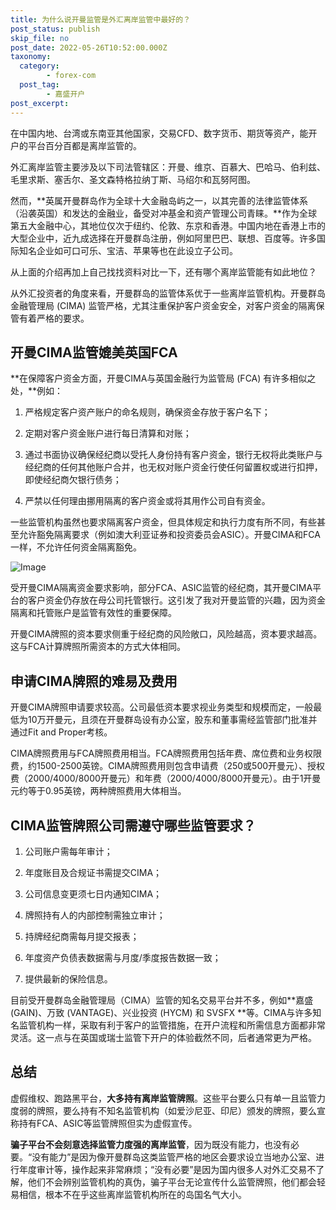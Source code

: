 ```yaml
---
title: 为什么说开曼监管是外汇离岸监管中最好的？
post_status: publish
skip_file: no
post_date: 2022-05-26T10:52:00.000Z
taxonomy:
  category:
        - forex-com
  post_tag:
        - 嘉盛开户
post_excerpt: 
---
```

在中国内地、台湾或东南亚其他国家，交易CFD、数字货币、期货等资产，能开户的平台百分百都是离岸监管的。

外汇离岸监管主要涉及以下司法管辖区：开曼、维京、百慕大、巴哈马、伯利兹、毛里求斯、塞舌尔、圣文森特格拉纳丁斯、马绍尔和瓦努阿图。

然而，**英属开曼群岛作为全球十大金融岛屿之一，以其完善的法律监管体系（沿袭英国）和发达的金融业，备受对冲基金和资产管理公司青睐。**作为全球第五大金融中心，其地位仅次于纽约、伦敦、东京和香港。中国内地在香港上市的大型企业中，近九成选择在开曼群岛注册，例如阿里巴巴、联想、百度等。许多国际知名企业如可口可乐、宝洁、苹果等也在此设立子公司。

从上面的介绍再加上自己找找资料对比一下，还有哪个离岸监管能有如此地位？

从外汇投资者的角度来看，开曼群岛的监管体系优于一些离岸监管机构。开曼群岛金融管理局 (CIMA) 监管严格，尤其注重保护客户资金安全，对客户资金的隔离保管有着严格的要求。

## 开曼CIMA监管媲美英国FCA

**在保障客户资金方面，开曼CIMA与英国金融行为监管局 (FCA) 有许多相似之处，**例如：

1. 严格规定客户资产账户的命名规则，确保资金存放于客户名下；

1. 定期对客户资金账户进行每日清算和对账；

1. 通过书面协议确保经纪商以受托人身份持有客户资金，银行无权将此类账户与经纪商的任何其他账户合并，也无权对账户资金行使任何留置权或进行扣押，即使经纪商欠银行债务；

1. 严禁以任何理由挪用隔离的客户资金或将其用作公司自有资金。

一些监管机构虽然也要求隔离客户资金，但具体规定和执行力度有所不同，有些甚至允许豁免隔离要求（例如澳大利亚证券和投资委员会ASIC）。开曼CIMA和FCA一样，不允许任何资金隔离豁免。

![Image](https://prod-files-secure.s3.us-west-2.amazonaws.com/39ed1227-6d7d-4570-be36-9ccd4a2c4241/bd849744-3fcb-4a37-8312-357962c8f065/image.png?X-Amz-Algorithm=AWS4-HMAC-SHA256&X-Amz-Content-Sha256=UNSIGNED-PAYLOAD&X-Amz-Credential=ASIAZI2LB466WZFINQ6B%2F20250503%2Fus-west-2%2Fs3%2Faws4_request&X-Amz-Date=20250503T221401Z&X-Amz-Expires=3600&X-Amz-Security-Token=IQoJb3JpZ2luX2VjEF4aCXVzLXdlc3QtMiJGMEQCIB5SXqCG2zGZXKkQ86ylgdLb8ExDeeHzbZIQ32ok%2Fg7AAiBWJGZj5s0Fz9KH7dsd8vMJhaOmAgB8NFm%2FGOlXGWNxTiqIBAj3%2F%2F%2F%2F%2F%2F%2F%2F%2F%2F8BEAAaDDYzNzQyMzE4MzgwNSIMLFzbF2I6q94e7FytKtwDucR%2BOd%2FYmP12ne2CM7hmuAy7p6bdjdX7H4Vdo3SIOvoNc9rIMg5umn0ip1hV2ed8mDcEWDn%2FFqqylvWhcewruwxRFRbJUBizCDQiGV7IAtFRYERhc7LVKwcaGhHZB5Bfuu4WMej6F2k6m8pUb0D6XmeFEGWr%2BasRwOhriKsjWAWUylLnw3pB4ZdWW4u3EUI6o4iOQGNgd0dM2lt0MqEGpAs%2BftI2Oqz7Th1S9eZK1uh2Dl2AYLvBrqex8Ey%2BZ%2Bqm9V2JuT5FENmBEM%2FLwn6csKm5wu0jjH7fH8XayNz7vFTrXVgeF5PQg2QqsOWDRRnxxr3h2Uq7uKqyBixavMefO5nAXmyVdrS7IaZIj9VEpZXsH2Qk5ye7gn5v35LQo0wEcZs41Xlj4Wii9%2F5NQUfZtH4hSwPTsInPfSdkzyovp5R104sV42qhI4zbBSEJq95ixfUKM8FlpNJHIU%2FkS7VOiEsT2xa%2BDpSzlFVxPa8bR%2Bb%2FV7PoOC7IIKgumyTLEKHnpgUJH6K78BadocSBWc9o00JC8zjxyZNPtOubGwKhrXqC40qIeb39fai5r1rw3ZLVoawOZOnJFLvZDei%2Fhh7w2vTsoNt2khOOWGp97pvlEgnFSmtkc5k%2FV6EXyL4w7JjawAY6pgGUFd%2F8SUt8qg6UVEVVKfY86K5cKKRq%2FEUqJMztc0X2rnjnlRla2UskAXLwzj6KNe3uUu4d2EgptPW1bX5SGH8Ao6a%2FmCD9VgaGtGzCOTMRKvFIyunL9iFO3JLn%2BqPx3ImlmzbXlVyUrhfnpkv3cRunkiiV%2FTboiqEE%2FpRMMAw01rGXJgrVrQXAUTqpI1GMRMp%2B7G%2B5u98ZCdajwi3HgYrYE0Y8XCQa&X-Amz-Signature=2b7d726c7e28cc58c202b634a99ca0272c90183ee08eeebe2a0c512a7c46a6b8&X-Amz-SignedHeaders=host&x-id=GetObject)

受开曼CIMA隔离资金要求影响，部分FCA、ASIC监管的经纪商，其开曼CIMA平台的客户资金仍存放在母公司托管银行。这引发了我对开曼监管的兴趣，因为资金隔离和托管账户是监管有效性的重要保障。

开曼CIMA牌照的资本要求侧重于经纪商的风险敞口，风险越高，资本要求越高。这与FCA计算牌照所需资本的方式大体相同。

## **申请CIMA牌照的难易及费用**

开曼CIMA牌照申请要求较高。公司最低资本要求视业务类型和规模而定，一般最低为10万开曼元，且须在开曼群岛设有办公室，股东和董事需经监管部门批准并通过Fit and Proper考核。

CIMA牌照费用与FCA牌照费用相当。FCA牌照费用包括年费、席位费和业务权限费，约1500-2500英镑。CIMA牌照费用则包含申请费（250或500开曼元）、授权费（2000/4000/8000开曼元）和年费（2000/4000/8000开曼元）。由于1开曼元约等于0.95英镑，两种牌照费用大体相当。

## CIMA监管牌照公司需遵守哪些监管要求？

1. 公司账户需每年审计；

1. 年度账目及合规证书需提交CIMA；

1. 公司信息变更须七日内通知CIMA；

1. 牌照持有人的内部控制需独立审计；

1. 持牌经纪商需每月提交报表；

1. 年度资产负债表数据需与月度/季度报告数据一致；

1. 提供最新的保险信息。

目前受开曼群岛金融管理局（CIMA）监管的知名交易平台并不多，例如**嘉盛 (GAIN)、万致 (VANTAGE)、兴业投资 (HYCM) 和 SVSFX **等。CIMA与许多知名监管机构一样，采取有利于客户的监管措施，在开户流程和所需信息方面都非常灵活。这一点与在英国或瑞士监管下开户的体验截然不同，后者通常更为严格。

## 总结

虚假维权、跑路黑平台，**大多持有离岸监管牌照**。这些平台要么只有单一且监管力度弱的牌照，要么持有不知名监管机构（如爱沙尼亚、印尼）颁发的牌照，要么宣称持有FCA、ASIC等监管牌照但实为虚假宣传。

**骗子平台不会刻意选择监管力度强的离岸监管**，因为既没有能力，也没有必要。“没有能力”是因为像开曼群岛这类监管严格的地区会要求设立当地办公室、进行年度审计等，操作起来非常麻烦；“没有必要”是因为国内很多人对外汇交易不了解，他们不会辨别监管机构的真伪，骗子平台无论宣传什么监管牌照，他们都会轻易相信，根本不在乎这些离岸监管机构所在的岛国名气大小。